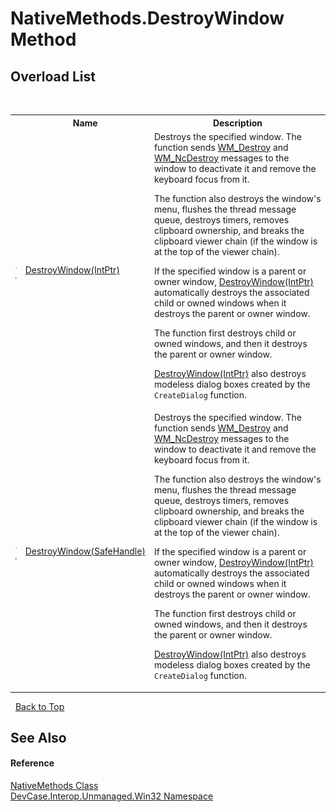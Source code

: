 # NativeMethods.DestroyWindow Method 
 


## Overload List
&nbsp;<table><tr><th></th><th>Name</th><th>Description</th></tr><tr><td>![Public method](media/pubmethod.gif "Public method")![Static member](media/static.gif "Static member")</td><td><a href="M_DevCase_Interop_Unmanaged_Win32_NativeMethods_DestroyWindow">DestroyWindow(IntPtr)</a></td><td>
Destroys the specified window. The function sends <a href="T_DevCase_Interop_Unmanaged_Win32_Enums_WindowMessages">WM_Destroy</a> and <a href="T_DevCase_Interop_Unmanaged_Win32_Enums_WindowMessages">WM_NcDestroy</a> messages to the window to deactivate it and remove the keyboard focus from it. 

 The function also destroys the window's menu, flushes the thread message queue, destroys timers, removes clipboard ownership, and breaks the clipboard viewer chain (if the window is at the top of the viewer chain). 

 If the specified window is a parent or owner window, <a href="M_DevCase_Interop_Unmanaged_Win32_NativeMethods_DestroyWindow">DestroyWindow(IntPtr)</a> automatically destroys the associated child or owned windows when it destroys the parent or owner window. 

 The function first destroys child or owned windows, and then it destroys the parent or owner window. 

<a href="M_DevCase_Interop_Unmanaged_Win32_NativeMethods_DestroyWindow">DestroyWindow(IntPtr)</a> also destroys modeless dialog boxes created by the `CreateDialog` function.</td></tr><tr><td>![Public method](media/pubmethod.gif "Public method")![Static member](media/static.gif "Static member")</td><td><a href="M_DevCase_Interop_Unmanaged_Win32_NativeMethods_DestroyWindow_1">DestroyWindow(SafeHandle)</a></td><td>
Destroys the specified window. The function sends <a href="T_DevCase_Interop_Unmanaged_Win32_Enums_WindowMessages">WM_Destroy</a> and <a href="T_DevCase_Interop_Unmanaged_Win32_Enums_WindowMessages">WM_NcDestroy</a> messages to the window to deactivate it and remove the keyboard focus from it. 

 The function also destroys the window's menu, flushes the thread message queue, destroys timers, removes clipboard ownership, and breaks the clipboard viewer chain (if the window is at the top of the viewer chain). 

 If the specified window is a parent or owner window, <a href="M_DevCase_Interop_Unmanaged_Win32_NativeMethods_DestroyWindow">DestroyWindow(IntPtr)</a> automatically destroys the associated child or owned windows when it destroys the parent or owner window. 

 The function first destroys child or owned windows, and then it destroys the parent or owner window. 

<a href="M_DevCase_Interop_Unmanaged_Win32_NativeMethods_DestroyWindow">DestroyWindow(IntPtr)</a> also destroys modeless dialog boxes created by the `CreateDialog` function.</td></tr></table>&nbsp;
<a href="#nativemethods.destroywindow-method">Back to Top</a>

## See Also


#### Reference
<a href="T_DevCase_Interop_Unmanaged_Win32_NativeMethods">NativeMethods Class</a><br /><a href="N_DevCase_Interop_Unmanaged_Win32">DevCase.Interop.Unmanaged.Win32 Namespace</a><br />